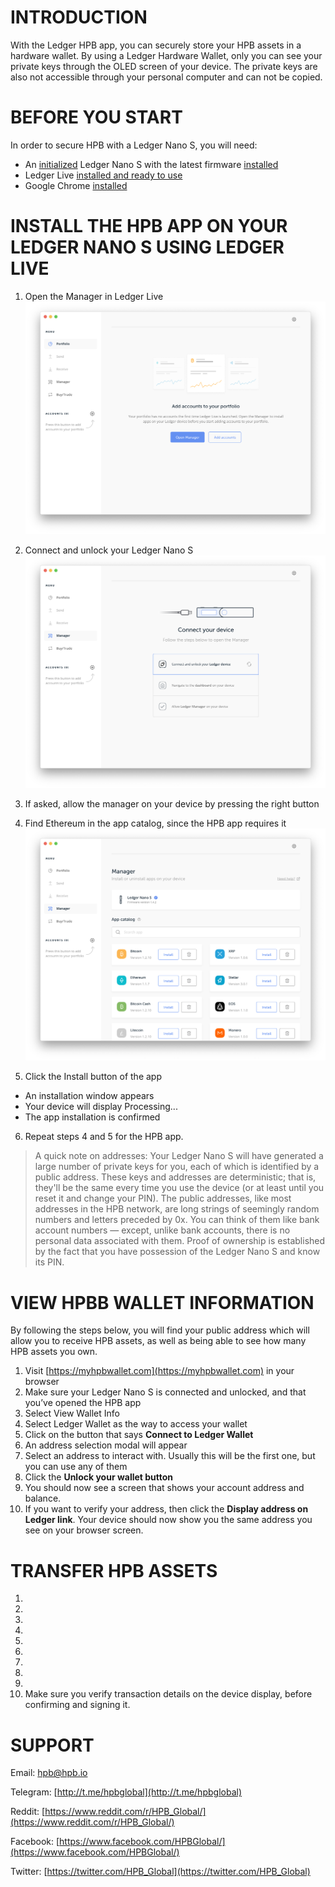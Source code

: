 # INTRODUCTION
With the Ledger HPB app, you can securely store your HPB assets in a hardware wallet. By using a Ledger Hardware Wallet, only you can see your private keys through the OLED screen of your device. The private keys are also not accessible through your personal computer and can not be copied.

# BEFORE YOU START
In order to secure HPB with a Ledger Nano S, you will need:

* An [initialized](https://support.ledgerwallet.com/hc/en-us/articles/360000613793) Ledger Nano S with the latest firmware [installed](https://support.ledgerwallet.com/hc/en-us/articles/360002731113)
* Ledger Live [installed and ready to use](https://support.ledgerwallet.com/hc/en-us/articles/360006395233)
* Google Chrome [installed](https://www.google.com/chrome/)


# INSTALL THE HPB APP ON YOUR LEDGER NANO S USING LEDGER LIVE
1. Open the Manager in Ledger Live 
![alt text](https://github.com/Nicemanss/ledger-doc/blob/master/images/LedgerLive.png "Ledger Live Manager")

2. Connect and unlock your Ledger Nano S 
![alt text](https://github.com/Nicemanss/ledger-doc/blob/master/images/ConnectLedger.png "Connect Device")

3. If asked, allow the manager on your device by pressing the right button
4. Find Ethereum in the app catalog, since the HPB app requires it
![alt text](https://github.com/Nicemanss/ledger-doc/blob/master/images/AppManager.png "App Manager")
5. Click the Install button of the app
* An installation window appears
* Your device will display Processing...
* The app installation is confirmed
6. Repeat steps 4 and 5 for the HPB app.

> A quick note on addresses: Your Ledger Nano S will have generated a large number of private keys for you, each of which is identified by a public address. These keys and addresses are deterministic; that is, they'll be the same every time you use the device (or at least until you reset it and change your PIN). The public addresses, like most addresses in the HPB network, are long strings of seemingly random numbers and letters preceded by 0x. You can think of them like bank account numbers — except, unlike bank accounts, there is no personal data associated with them. Proof of ownership is established by the fact that you have possession of the Ledger Nano S and know its PIN.

# VIEW HPBB WALLET INFORMATION
By following the steps below, you will find your public address which will allow you to receive HPB assets, as well as being able to see how many HPB assets you own.
1. Visit [https://myhpbwallet.com](https://myhpbwallet.com) in your browser
2. Make sure your Ledger Nano S is connected and unlocked, and that you’ve opened the HPB app
3. Select View Wallet Info
4. Select Ledger Wallet as the way to access your wallet
5. Click on the button that says **Connect to Ledger Wallet**
6. An address selection modal will appear
7. Select an address to interact with. Usually this will be the first one, but you can use any of them
8. Click the **Unlock your wallet button**
9. You should now see a screen that shows your account address and balance.
10. If you want to verify your address, then click the **Display address on Ledger link**. Your device should now show you the same address you see on your browser screen.

# TRANSFER HPB ASSETS
1.
2. 
3. 
4. 
5. 
6. 
7. 
8. 
9. 
10. Make sure you verify transaction details on the device display, before confirming and signing it.


# SUPPORT
Email: [hpb@hpb.io](mailto:hpb@hpb.io)

Telegram: [http://t.me/hpbglobal](http://t.me/hpbglobal)

Reddit: [https://www.reddit.com/r/HPB_Global/](https://www.reddit.com/r/HPB_Global/)

Facebook: [https://www.facebook.com/HPBGlobal/](https://www.facebook.com/HPBGlobal/)

Twitter: [https://twitter.com/HPB_Global](https://twitter.com/HPB_Global)
